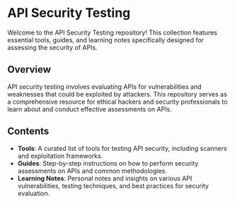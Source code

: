 # API Security Testing

Welcome to the API Security Testing repository! This collection features essential tools, guides, and learning notes specifically designed for assessing the security of APIs.

## Overview

API security testing involves evaluating APIs for vulnerabilities and weaknesses that could be exploited by attackers. This repository serves as a comprehensive resource for ethical hackers and security professionals to learn about and conduct effective assessments on APIs.

## Contents

- **Tools**: A curated list of tools for testing API security, including scanners and exploitation frameworks.
- **Guides**: Step-by-step instructions on how to perform security assessments on APIs and common methodologies.
- **Learning Notes**: Personal notes and insights on various API vulnerabilities, testing techniques, and best practices for security evaluation.

